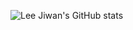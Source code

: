 ![Lee Jiwan's GitHub stats](https://github-readme-stats.vercel.app/api?username=lee-jiwan&show_icons=true&theme=default)
